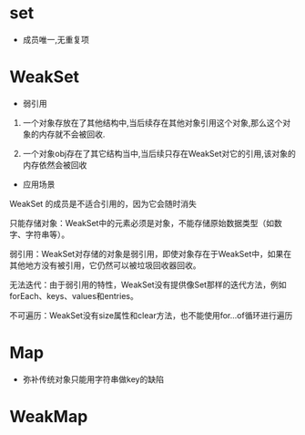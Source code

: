 # set
- 成员唯一,无重复项

# WeakSet
- 弱引用

1. 一个对象存放在了其他结构中,当后续存在其他对象引用这个对象,那么这个对象的内存就不会被回收.

2. 一个对象obj存在了其它结构当中,当后续只存在WeakSet对它的引用,该对象的内存依然会被回收

- 应用场景



WeakSet 的成员是不适合引用的，因为它会随时消失

只能存储对象：WeakSet中的元素必须是对象，不能存储原始数据类型（如数字、字符串等）。

弱引用：WeakSet对存储的对象是弱引用，即使对象存在于WeakSet中，如果在其他地方没有被引用，它仍然可以被垃圾回收器回收。

无法迭代：由于弱引用的特性，WeakSet没有提供像Set那样的迭代方法，例如forEach、keys、values和entries。

不可遍历：WeakSet没有size属性和clear方法，也不能使用for...of循环进行遍历


# Map
- 弥补传统对象只能用字符串做key的缺陷

# WeakMap